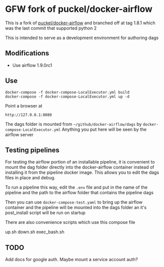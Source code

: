 # GFW fork of puckel/docker-airflow

This is a fork of [puckel/docker-airflow](https://github.com/puckel/docker-airflow) and branched
off at tag 1.8.1 which was the last commit that supported python 2

This is intended to serve as a development environment for authoring dags

## Modifications

* Use airflow 1.9.0rc1

## Use

```
docker-compose -f docker-compose-LocalExecutor.yml build
docker-compose -f docker-compose-LocalExecutor.yml up -d
```

Point a browser at
```
http://127.0.0.1:8080
```

The dags folder is mounted from `~/github/docker-airflow/dags` by `docker-compose-LocalExecutor.yml`
Anything you put here will be seen by the airflow server


## Testing pipelines

For testing the airflow portion of an installable pipeline, it is convenient to mount the 
dag folder directly into the docker-airflow container instead of installing it from the pipeline
docker image.  This allows you to edit the dags files in place and debug.

To run a pipeline this way, edit the `.env` file and put in the name of the pipeline and 
the path to the airflow folder that contains the pipeline dags

Then you can use `docker-compose-test.yaml` to bring up the airflow container and the pipeline 
will be mounted into the dags folder an it's post_install script will be run on startup

There are also convenience scripts which use this compose file

  up.sh
  down.sh 
  exec_bash.sh



## TODO
Add docs for google auth.  Maybe mount a service account auth?


 